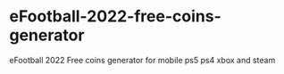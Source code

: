 # eFootball-2022-free-coins-generator
eFootball 2022 Free coins generator for mobile ps5 ps4 xbox and steam
